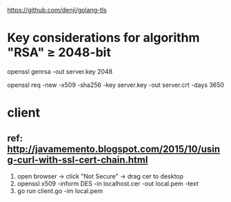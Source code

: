 https://github.com/denji/golang-tls

# Key considerations for algorithm "RSA" ≥ 2048-bit
openssl genrsa -out server.key 2048

openssl req -new -x509 -sha256 -key server.key -out server.crt -days 3650


# client
## ref: http://javamemento.blogspot.com/2015/10/using-curl-with-ssl-cert-chain.html
1. open browser -> click "Not Secure" -> drag cer to desktop
2. openssl x509 -inform DES -in localhost.cer -out local.pem -text
3. go run client.go -im local.pem
